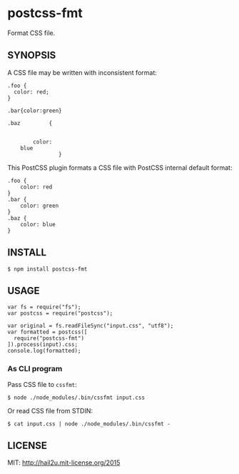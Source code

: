 postcss-fmt
===========

Format CSS file.


SYNOPSIS
--------

A CSS file may be written with inconsistent format:

    .foo {
      color: red;
    }
    
    .bar{color:green}
    
    .baz         {
    
    
          	color:
        blue
                  	}

This PostCSS plugin formats a CSS file with PostCSS internal default format:

    .foo {
        color: red
    }
    .bar {
        color: green
    }
    .baz {
        color: blue
    }


INSTALL
-------

    $ npm install postcss-fmt


USAGE
-----

    var fs = require("fs");
    var postcss = require("postcss");
    
    var original = fs.readFileSync("input.css", "utf8");
    var formatted = postcss([
      require("postcss-fmt")
    ]).process(input).css;
    console.log(formatted);


### As CLI program

Pass CSS file to `cssfmt`:

    $ node ./node_modules/.bin/cssfmt input.css

Or read CSS file from STDIN:

    $ cat input.css | node ./node_modules/.bin/cssfmt -


LICENSE
-------

MIT: http://hail2u.mit-license.org/2015
